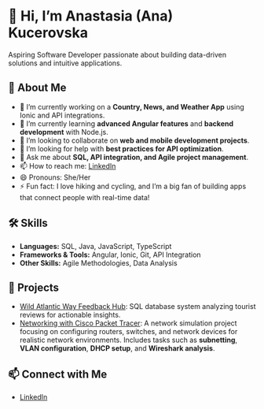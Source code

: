 # 👋 Hi, I’m Anastasia (Ana) Kucerovska  
Aspiring Software Developer passionate about building data-driven solutions and intuitive applications.  

## 🌟 About Me  
- 🔭 I’m currently working on a **Country, News, and Weather App** using Ionic and API integrations.  
- 🌱 I’m currently learning **advanced Angular features** and **backend development** with Node.js.  
- 👯 I’m looking to collaborate on **web and mobile development projects**.  
- 🤔 I’m looking for help with **best practices for API optimization**.  
- 💬 Ask me about **SQL, API integration, and Agile project management**.  
- 📫 How to reach me: [LinkedIn](https://www.linkedin.com/in/akucerovska/)
- 😄 Pronouns: She/Her  
- ⚡ Fun fact: I love hiking and cycling, and I’m a big fan of building apps that connect people with real-time data!  

## 🛠️ Skills  
- **Languages:** SQL, Java, JavaScript, TypeScript  
- **Frameworks & Tools:** Angular, Ionic, Git, API Integration  
- **Other Skills:** Agile Methodologies, Data Analysis  

## 🌟 Projects  
- [Wild Atlantic Way Feedback Hub](https://github.com/anakuc/Wild-Atlantic-Way-Feedback-Hub): SQL database system analyzing tourist reviews for actionable insights.
- [Networking with Cisco Packet Tracer](https://github.com/anakuc/Networking-with-Cisco-Packet-Tracer): A network simulation project focusing on configuring routers, switches, and network devices for realistic network environments. Includes tasks such as **subnetting**, **VLAN configuration**, **DHCP setup**, and **Wireshark analysis**.
<!-- - [Country, News, and Weather App](link_to_project): Mobile app fetching real-time data with advanced search and customization features.  -->
<!-- - [Sales Forecasting Model](link_to_project): Machine learning model for predicting sales trends from large datasets.  -->

## 📫 Connect with Me  
- [LinkedIn](https://www.linkedin.com/in/akucerovska/) 
